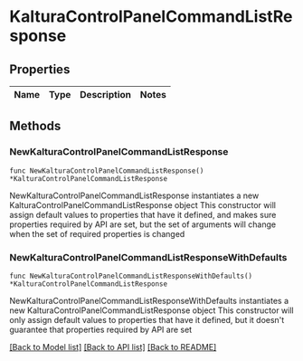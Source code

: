 # KalturaControlPanelCommandListResponse

## Properties

Name | Type | Description | Notes
------------ | ------------- | ------------- | -------------

## Methods

### NewKalturaControlPanelCommandListResponse

`func NewKalturaControlPanelCommandListResponse() *KalturaControlPanelCommandListResponse`

NewKalturaControlPanelCommandListResponse instantiates a new KalturaControlPanelCommandListResponse object
This constructor will assign default values to properties that have it defined,
and makes sure properties required by API are set, but the set of arguments
will change when the set of required properties is changed

### NewKalturaControlPanelCommandListResponseWithDefaults

`func NewKalturaControlPanelCommandListResponseWithDefaults() *KalturaControlPanelCommandListResponse`

NewKalturaControlPanelCommandListResponseWithDefaults instantiates a new KalturaControlPanelCommandListResponse object
This constructor will only assign default values to properties that have it defined,
but it doesn't guarantee that properties required by API are set


[[Back to Model list]](../README.md#documentation-for-models) [[Back to API list]](../README.md#documentation-for-api-endpoints) [[Back to README]](../README.md)


